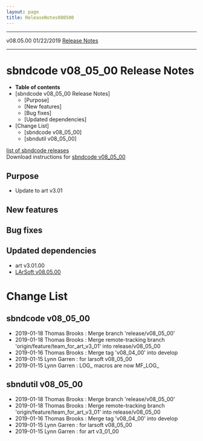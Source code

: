```yaml
---
layout: page
title: ReleaseNotes080500
---
```


  ----------- ------------ -- -- ------------------------------------------------------
  v08.05.00   01/22/2019         [Release Notes](ReleaseNotes080500.html)
  ----------- ------------ -- -- ------------------------------------------------------



sbndcode v08\_05\_00 Release Notes
======================================================================================

-   **Table of contents**
-   [sbndcode v08\_05\_00 Release
    Notes]
    -   [Purpose]
    -   [New features]
    -   [Bug fixes]
    -   [Updated dependencies]
-   [Change List]
    -   [sbndcode v08\_05\_00]
    -   [sbndutil v08\_05\_00]

[list of sbndcode
releases](List_of_SBND_code_releases.html)\
Download instructions for [sbndcode
v08\_05\_00](http://scisoft.fnal.gov/scisoft/bundles/sbnd/v08_05_00/sbndcode-v08_05_00.html)



Purpose
----------------------------------

-   Update to art v3.01



New features
--------------------------------------------



Bug fixes
--------------------------------------



Updated dependencies
------------------------------------------------------------

-   art v3.01.00
-   [LArSoft
    v08.05.00](https://cdcvs.fnal.gov/redmine/projects/larsoft/wiki/ReleaseNotes080500)



Change List
==========================================



sbndcode v08\_05\_00
----------------------------------------------------------

-   2019-01-18 Thomas Brooks : Merge branch \'release/v08\_05\_00\'
-   2019-01-18 Thomas Brooks : Merge remote-tracking branch
    \'origin/feature/team\_for\_art\_v3\_01\' into release/v08\_05\_00
-   2019-01-16 Thomas Brooks : Merge tag \'v08\_04\_00\' into develop
-   2019-01-15 Lynn Garren : for larsoft v08\_05\_00
-   2019-01-15 Lynn Garren : LOG\_ macros are now MF\_LOG\_



sbndutil v08\_05\_00
----------------------------------------------------------

-   2019-01-18 Thomas Brooks : Merge branch \'release/v08\_05\_00\'
-   2019-01-18 Thomas Brooks : Merge remote-tracking branch
    \'origin/feature/team\_for\_art\_v3\_01\' into release/v08\_05\_00
-   2019-01-16 Thomas Brooks : Merge tag \'v08\_04\_00\' into develop
-   2019-01-15 Lynn Garren : for larsoft v08\_05\_00
-   2019-01-15 Lynn Garren : for art v3\_01\_00
